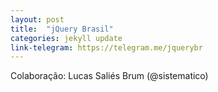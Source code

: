 ```yaml
---
layout: post
title:  "jQuery Brasil"
categories: jekyll update
link-telegram: https://telegram.me/jquerybr
---
```

Colaboração: Lucas Saliés Brum (@sistematico)
